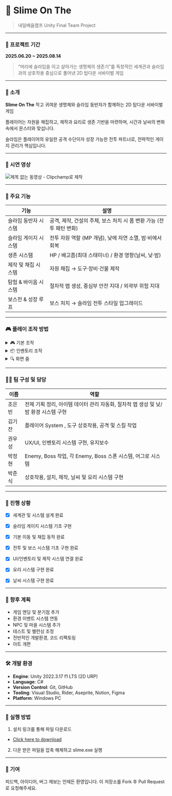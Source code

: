 # 🐢 Slime On The
> 내일배움캠프 Unity Final Team Project

---
### 📆 프로젝트 기간  
**2025.06.20 ~ 2025.08.14**

> “머리에 슬라임을 이고 살아가는 생명체의 생존기”를 독창적인 세계관과
슬라임과의 상호작용 중심으로 풀어낸 2D 탑다운 서바이벌 게임

---

### 📖 소개

**Slime On The**
작고 귀여운 생명체와 슬라임 동반자가 함께하는 2D 탑다운 서바이벌 게임

플레이어는 자원을 채집하고, 제작과 요리로 생존 기반을 마련하며,
시간과 날씨의 변화 속에서 몬스터와 맞섭니다.

슬라임은 플레이어의 유일한 공격 수단이자 성장 가능한 전투 파트너로, 
전략적인 게이지 관리가 핵심입니다.



---
### 🎥 시연 영상
![제목 없는 동영상 - Clipchamp로 제작](https://github.com/user-attachments/assets/d910b2ea-2e27-4433-84f5-2a3c38236215)

---
### 🧩 주요 기능

| 기능 | 설명 |
|------|------|
| 슬라임 동반자 시스템 | 공격, 제작, 건설의 주체, 보스 처치 시 폼 변환 가능 (전투 패턴 변화) |
| 슬라임 게이지 시스템 | 전투 자원 역할 (MP 개념), 낮에 자연 소멸, 밤·비에서 회복 |
| 생존 시스템 | HP / 배고픔(최대 스태미너) / 환경 영향(날씨, 낮·밤) |
| 제작 및 채집 시스템 | 자원 채집 → 도구·장비·건물 제작 |
| 탐험 & 바이옴 시스템 | 절차적 맵 생성, 중심부 안전 지대 / 외곽부 위험 지대 |
| 보스전 & 성장 루프 | 보스 처치 → 슬라임 전투 스타일 업그레이드 |

---

### 🎮 플레이 조작 방법
<details>
<summary>🎮 기본 조작</summary>

| 키 / 버튼           | 기능                           |
|----------------------|--------------------------------|
| W / A / S / D        | 캐릭터 이동                   |
| Ctrl                 | 대시 (이동 속도 일시 증가)    |
| 좌클릭 (Mouse 0)     | 슬라임 기본 공격              |
| 우클릭 (Mouse 1)     | 슬라임 특수 공격              |
| Space                | 도구별 채집                   |
| F                    | 상호작용                     |
| Q                    | 제작 UI 열기 / 닫기           |
| E                    | 인벤토리 열기 / 닫기          |
| ESC                  | UI 닫기 / 설정창 열기         |

</details>

<details>
<summary>📦 인벤토리 조작</summary>

### A. 좌클릭

| 상황                     | 조작            | 기능                 |
|--------------------------|-----------------|----------------------|
| **아이템을 들고 있지 않을 때** | 일반 클릭       | 아이템 들기          |
|                          | Shift + 좌클릭  | 아이템 절반 스택 들기 |
|                          | Ctrl + 좌클릭   | 아이템 1개 들기      |
| **아이템을 들고 있을 때**   | 일반 클릭       | 아이템 놓기 / 교체   |
|                          | Shift + 좌클릭  | 아이템 절반 병합     |
|                          | Ctrl + 좌클릭   | 아이템 1개 병합      |

### B. 우클릭

| 상황                     | 조작            | 기능                 |
|--------------------------|-----------------|----------------------|
| **아이템을 들고 있지 않을 때** | 우클릭          | 아이템 사용          |
| **아이템을 들고 있을 때**   | 우클릭          | 아이템 사용          |
|                          | Shift + 우클릭  | 들고 있는 아이템 절반 놓기 |
|                          | Ctrl + 우클릭   | 들고 있는 아이템 1개 놓기 |

</details>

<details>
<summary>🔍 화면 줌</summary>

| 키  | 기능     |
|-----|----------|
| +   | 줌 인    |
| -   | 줌 아웃  |

</details>

---

### 🧑‍💻 팀 구성 및 담당
| 이름  | 역할                                  |
| --- | ----------------------------------- |
| 조은빈 | 전체 기획 정리, 아이템 데이터 관리 자동화, 절차적 맵 생성 및 낮/밤 환경 시스템 구현 |
| 김기찬 | 플레이어 System , 도구 상호작용, 공격 및 스킬 작업    |
| 권우성 | UX/UI, 인벤토리 시스템 구현, 유지보수             |
| 박정현 | Enemy, Boss 작업, 각 Enemy, Boss 스폰 시스템, 어그로 시스템    |
| 박준식 | 상호작용, 설치, 제작, 날씨 및 요리 시스템 구현  |


---

### 🚧 진행 상황
- [x] 세계관 및 시스템 설계 완료
- [x] 슬라임 게이지 시스템 기초 구현
- [x] 기본 이동 및 채집 동작 완료
- [x] 전투 및 보스 시스템 기초 구현 완료
- [x] UI/인벤토리 및 제작 시스템 연결 완료
- [x] 요리 시스템 구현 완료
- [x] 날씨 시스템 구현 완료


---

### 📌 향후 계획
- 게임 엔딩 및 분기점 추가
- 환경 이벤트 시스템 연동
- NPC 및 마을 시스템 추가
- 테스트 및 밸런싱 조정
- 전반적인 개발환경, 코드 리팩토링
- 아트 개편

---

### 🛠 개발 환경

- **Engine**: Unity 2022.3.17 f1 LTS (2D URP)
- **Language**: C#
- **Version Control**: Git, GitHub
- **Tooling**: Visual Studio, Rider, Aseprite, Notion, Figma
- **Platform**: Windows PC

---

### 🧪 실행 방법

1. 설치 링크를 통해 파일 다운로드
- [Click here to download](https://drive.google.com/file/d/15dozXeBaaJv-m4VEeWyNjmqKjHIsfpj_/view)
2. 다운 받은 파일을 압축 해제하고 slime.exe 실행

---

### 🙌 기여
피드백, 아이디어, 버그 제보는 언제든 환영입니다.
이 저장소를 Fork 후 Pull Request로 요청해주세요.
